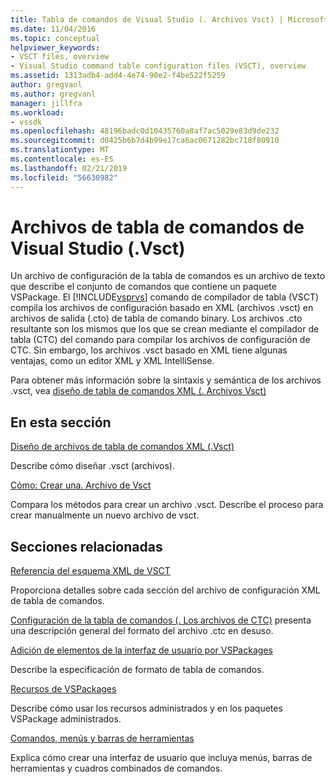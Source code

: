 ```yaml
---
title: Tabla de comandos de Visual Studio (. Archivos Vsct) | Microsoft Docs
ms.date: 11/04/2016
ms.topic: conceptual
helpviewer_keywords:
- VSCT files, overview
- Visual Studio command table configuration files (VSCT), overview
ms.assetid: 1313adb4-add4-4e74-90e2-f4be522f5259
author: gregvanl
ms.author: gregvanl
manager: jillfra
ms.workload:
- vssdk
ms.openlocfilehash: 48196badc0d10435760a8af7ac5029e83d9de232
ms.sourcegitcommit: d0425b6b7d4b99e17ca6ac0671282bc718f80910
ms.translationtype: MT
ms.contentlocale: es-ES
ms.lasthandoff: 02/21/2019
ms.locfileid: "56630982"
---
```

# <a name="visual-studio-command-table-vsct-files"></a>Archivos de tabla de comandos de Visual Studio (.Vsct)
Un archivo de configuración de la tabla de comandos es un archivo de texto que describe el conjunto de comandos que contiene un paquete VSPackage. El [!INCLUDE[vsprvs](../../code-quality/includes/vsprvs_md.md)] comando de compilador de tabla (VSCT) compila los archivos de configuración basado en XML (archivos .vsct) en archivos de salida (.cto) de tabla de comando binary. Los archivos .cto resultante son los mismos que los que se crean mediante el compilador de tabla (CTC) del comando para compilar los archivos de configuración de CTC. Sin embargo, los archivos .vsct basado en XML tiene algunas ventajas, como un editor XML y XML IntelliSense.

 Para obtener más información sobre la sintaxis y semántica de los archivos .vsct, vea [diseño de tabla de comandos XML (. Archivos Vsct)](../../extensibility/internals/designing-xml-command-table-dot-vsct-files.md)

## <a name="in-this-section"></a>En esta sección
 [Diseño de archivos de tabla de comandos XML (.Vsct)](../../extensibility/internals/designing-xml-command-table-dot-vsct-files.md)

 Describe cómo diseñar .vsct (archivos).

 [Cómo: Crear una. Archivo de Vsct](../../extensibility/internals/how-to-create-a-dot-vsct-file.md)

 Compara los métodos para crear un archivo .vsct. Describe el proceso para crear manualmente un nuevo archivo de vsct.

## <a name="related-sections"></a>Secciones relacionadas
 [Referencia del esquema XML de VSCT](../../extensibility/vsct-xml-schema-reference.md)

 Proporciona detalles sobre cada sección del archivo de configuración XML de tabla de comandos.

 [Configuración de la tabla de comandos (. Los archivos de CTC)](https://msdn.microsoft.com/library/3413dda1-f372-4669-bcf0-c64d3463842c) presenta una descripción general del formato del archivo .ctc en desuso.

 [Adición de elementos de la interfaz de usuario por VSPackages](../../extensibility/internals/how-vspackages-add-user-interface-elements.md)

 Describe la especificación de formato de tabla de comandos.

 [Recursos de VSPackages](../../extensibility/internals/resources-in-vspackages.md)

 Describe cómo usar los recursos administrados y en los paquetes VSPackage administrados.

 [Comandos, menús y barras de herramientas](../../extensibility/internals/commands-menus-and-toolbars.md)

 Explica cómo crear una interfaz de usuario que incluya menús, barras de herramientas y cuadros combinados de comandos.